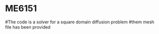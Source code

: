 # ME6151

#The code is a solver for a square domain diffusion problem
#them mesh file has been provided
